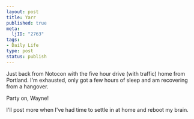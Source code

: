 ```yaml
--- 
layout: post
title: Yarr
published: true
meta: 
  ljID: "2763"
tags: 
- Daily Life
type: post
status: publish
---
```

Just back from Notocon with the five hour drive (with traffic) home from Portland. I&apos;m exhausted, only got a few hours of sleep and am recovering from a hangover.

Party on, Wayne!

I&apos;ll post more when I&apos;ve had time to settle in at home and reboot my brain.
